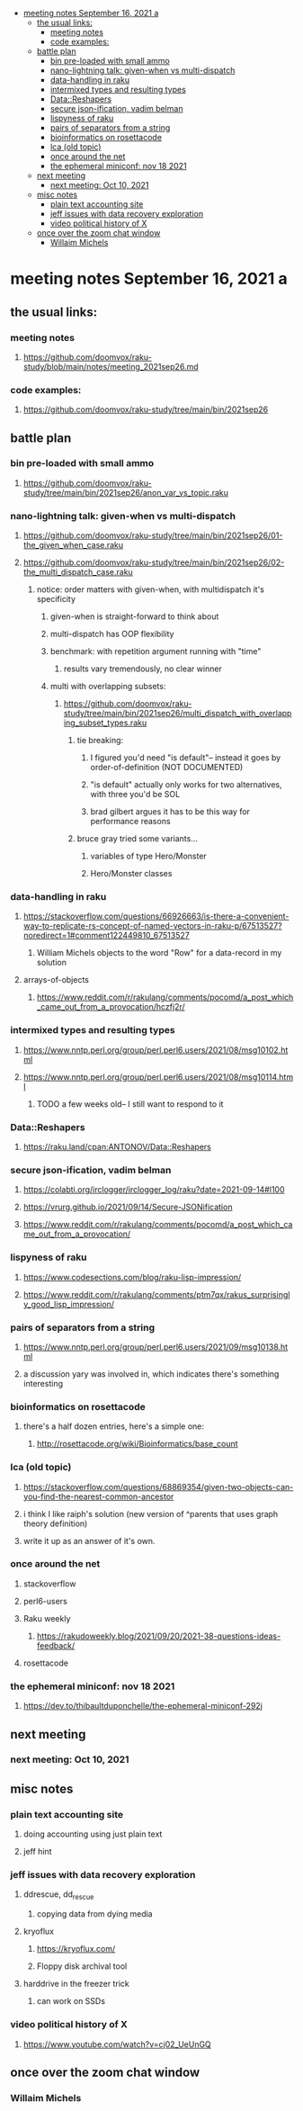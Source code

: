- [meeting notes September 16, 2021                                      a](#orgd86c5fe)
  - [the usual links:](#org0208e49)
    - [meeting notes](#org3bb2178)
    - [code examples:](#orgadfbd79)
  - [battle plan](#org2fae574)
    - [bin pre-loaded with small ammo](#org5389b9f)
    - [nano-lightning talk: given-when vs multi-dispatch](#org48f6616)
    - [data-handling in raku](#orgaadbde8)
    - [intermixed types and resulting types](#org9bfe8a7)
    - [Data::Reshapers](#orgedd06fa)
    - [secure json-ification, vadim belman](#org6eec46c)
    - [lispyness of raku](#org9e20b23)
    - [pairs of separators from a string](#org6487b71)
    - [bioinformatics on rosettacode](#org3a723e4)
    - [lca (old topic)](#orga36d635)
    - [once around the net](#org4c82c9a)
    - [the ephemeral miniconf: nov 18 2021](#org8f9897d)
  - [next meeting](#org4c81afc)
    - [next meeting: Oct 10, 2021](#orgad4a189)
  - [misc notes](#orgc8cff7c)
    - [plain text accounting site](#orga1579f6)
    - [jeff issues with data recovery exploration](#orgcbb0f1e)
    - [video political history of X](#orgd0f6567)
  - [once over the zoom chat window](#orge984680)
    - [Willaim Michels](#org202ac9f)


<a id="orgd86c5fe"></a>

# meeting notes September 16, 2021                                      a


<a id="org0208e49"></a>

## the usual links:


<a id="org3bb2178"></a>

### meeting notes

1.  <https://github.com/doomvox/raku-study/blob/main/notes/meeting_2021sep26.md>


<a id="orgadfbd79"></a>

### code examples:

1.  <https://github.com/doomvox/raku-study/tree/main/bin/2021sep26>


<a id="org2fae574"></a>

## battle plan


<a id="org5389b9f"></a>

### bin pre-loaded with small ammo

1.  <https://github.com/doomvox/raku-study/tree/main/bin/2021sep26/anon_var_vs_topic.raku>


<a id="org48f6616"></a>

### nano-lightning talk: given-when vs multi-dispatch

1.  <https://github.com/doomvox/raku-study/tree/main/bin/2021sep26/01-the_given_when_case.raku>

2.  <https://github.com/doomvox/raku-study/tree/main/bin/2021sep26/02-the_multi_dispatch_case.raku>

    1.  notice: order matters with given-when, with multidispatch it's specificity
    
        1.  given-when is straight-forward to think about
        
        2.  multi-dispatch has OOP flexibility
        
        3.  benchmark: with repetition argument running with "time"
        
            1.  results vary tremendously, no clear winner
        
        4.  multi with overlapping subsets:
        
            1.  <https://github.com/doomvox/raku-study/tree/main/bin/2021sep26/multi_dispatch_with_overlapping_subset_types.raku>
            
                1.  tie breaking:
                
                    1.  I figured you'd need "is default"&#x2013; instead it goes by order-of-definition (NOT DOCUMENTED)
                    
                    2.  "is default" actually only works for two alternatives, with three you'd be SOL
                    
                    3.  brad gilbert argues it has to be this way for performance reasons
                
                2.  bruce gray tried some variants&#x2026;
                
                    1.  variables of type Hero/Monster
                    
                    2.  Hero/Monster classes


<a id="orgaadbde8"></a>

### data-handling in raku

1.  <https://stackoverflow.com/questions/66926663/is-there-a-convenient-way-to-replicate-rs-concept-of-named-vectors-in-raku-p/67513527?noredirect=1#comment122449810_67513527>

    1.  William Michels objects to the word "Row" for a data-record in my solution

2.  arrays-of-objects

    1.  <https://www.reddit.com/r/rakulang/comments/pocomd/a_post_which_came_out_from_a_provocation/hczfj2r/>


<a id="org9bfe8a7"></a>

### intermixed types and resulting types

1.  <https://www.nntp.perl.org/group/perl.perl6.users/2021/08/msg10102.html>

2.  <https://www.nntp.perl.org/group/perl.perl6.users/2021/08/msg10114.html>

    1.  TODO a few weeks old&#x2013; I still want to respond to it


<a id="orgedd06fa"></a>

### Data::Reshapers

1.  <https://raku.land/cpan:ANTONOV/Data::Reshapers>


<a id="org6eec46c"></a>

### secure json-ification, vadim belman

1.  <https://colabti.org/irclogger/irclogger_log/raku?date=2021-09-14#l100>

2.  <https://vrurg.github.io/2021/09/14/Secure-JSONification>

3.  <https://www.reddit.com/r/rakulang/comments/pocomd/a_post_which_came_out_from_a_provocation/>


<a id="org9e20b23"></a>

### lispyness of raku

1.  <https://www.codesections.com/blog/raku-lisp-impression/>

2.  <https://www.reddit.com/r/rakulang/comments/ptm7qx/rakus_surprisingly_good_lisp_impression/>


<a id="org6487b71"></a>

### pairs of separators from a string

1.  <https://www.nntp.perl.org/group/perl.perl6.users/2021/09/msg10138.html>

2.  a discussion yary was involved in, which indicates there's something interesting


<a id="org3a723e4"></a>

### bioinformatics on rosettacode

1.  there's a half dozen entries, here's a simple one:

    1.  <http://rosettacode.org/wiki/Bioinformatics/base_count>


<a id="orga36d635"></a>

### lca (old topic)

1.  <https://stackoverflow.com/questions/68869354/given-two-objects-can-you-find-the-nearest-common-ancestor>

2.  i think I like raiph's solution (new version of ^parents that uses graph theory definition)

3.  write it up as an answer of it's own.


<a id="org4c82c9a"></a>

### once around the net

1.  stackoverflow

2.  perl6-users

3.  Raku weekly

    1.  <https://rakudoweekly.blog/2021/09/20/2021-38-questions-ideas-feedback/>

4.  rosettacode


<a id="org8f9897d"></a>

### the ephemeral miniconf: nov 18 2021

1.  <https://dev.to/thibaultduponchelle/the-ephemeral-miniconf-292j>


<a id="org4c81afc"></a>

## next meeting


<a id="orgad4a189"></a>

### next meeting: Oct 10, 2021


<a id="orgc8cff7c"></a>

## misc notes


<a id="orga1579f6"></a>

### plain text accounting site

1.  doing accounting using just plain text

2.  jeff hint


<a id="orgcbb0f1e"></a>

### jeff issues with data recovery exploration

1.  ddrescue, dd<sub>rescue</sub>

    1.  copying data from dying media

2.  kryoflux

    1.  <https://kryoflux.com/>
    
    2.  Floppy disk archival tool

3.  harddrive in the freezer trick

    1.  can work on SSDs


<a id="orgd0f6567"></a>

### video political history of X

1.  <https://www.youtube.com/watch?v=cj02_UeUnGQ>


<a id="orge984680"></a>

## once over the zoom chat window


<a id="org202ac9f"></a>

### Willaim Michels
